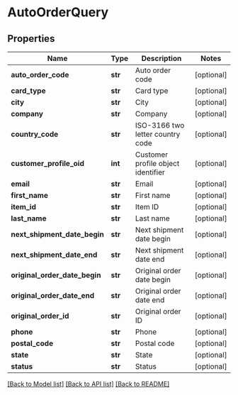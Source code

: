 # AutoOrderQuery

## Properties
Name | Type | Description | Notes
------------ | ------------- | ------------- | -------------
**auto_order_code** | **str** | Auto order code | [optional] 
**card_type** | **str** | Card type | [optional] 
**city** | **str** | City | [optional] 
**company** | **str** | Company | [optional] 
**country_code** | **str** | ISO-3166 two letter country code | [optional] 
**customer_profile_oid** | **int** | Customer profile object identifier | [optional] 
**email** | **str** | Email | [optional] 
**first_name** | **str** | First name | [optional] 
**item_id** | **str** | Item ID | [optional] 
**last_name** | **str** | Last name | [optional] 
**next_shipment_date_begin** | **str** | Next shipment date begin | [optional] 
**next_shipment_date_end** | **str** | Next shipment date end | [optional] 
**original_order_date_begin** | **str** | Original order date begin | [optional] 
**original_order_date_end** | **str** | Original order date end | [optional] 
**original_order_id** | **str** | Original order ID | [optional] 
**phone** | **str** | Phone | [optional] 
**postal_code** | **str** | Postal code | [optional] 
**state** | **str** | State | [optional] 
**status** | **str** | Status | [optional] 

[[Back to Model list]](../README.md#documentation-for-models) [[Back to API list]](../README.md#documentation-for-api-endpoints) [[Back to README]](../README.md)


